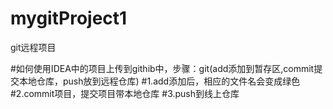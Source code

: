 # mygitProject1
git远程项目

#如何使用IDEA中的项目上传到githib中，步骤：git(add添加到暂存区,commit提交本地仓库，push放到远程仓库)
#1.add添加后，相应的文件名会变成绿色
#2.commit项目，提交项目带本地仓库
#3.push到线上仓库
